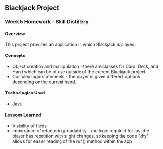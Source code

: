 ## Blackjack Project

### Week 5 Homework - Skill Distillery

#### Overview

This project provides an application in which Blackjack is played.


#### Concepts

- Object creation and manipulation - there are classes for Card, Deck, and Hand which can be of use outside of the current Blackjack project.
- Complex logic statements - the player is given different options depending on the current hand.

#### Technologies Used

- Java

#### Lessons Learned

- Visibility of fields
- Importance of refactoring/readability - the logic required for just the player has repetition with slight changes, so keeping the code "dry" allows for easier reading of the run() method within the app
